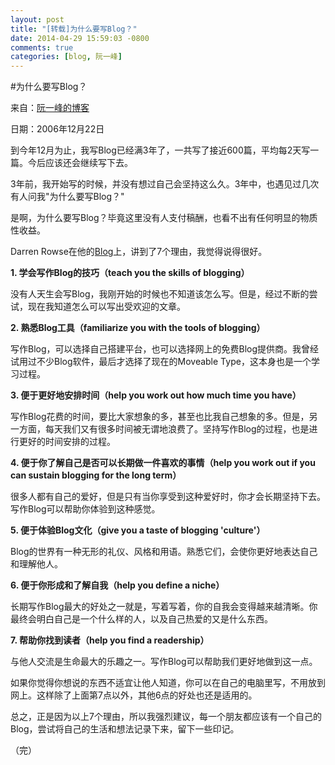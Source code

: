 ```yaml
---
layout: post
title: "[转载]为什么要写Blog？"
date: 2014-04-29 15:59:03 -0800
comments: true
categories: [blog, 阮一峰] 
---
```


#为什么要写Blog？

来自：[阮一峰的博客](http://www.ruanyifeng.com/blog/2006/12/why_i_keep_blogging.html)

日期：2006年12月22日

到今年12月为止，我写Blog已经满3年了，一共写了接近600篇，平均每2天写一篇。今后应该还会继续写下去。

3年前，我开始写的时候，并没有想过自己会坚持这么久。3年中，也遇见过几次有人问我"为什么要写Blog？"

是啊，为什么要写Blog？毕竟这里没有人支付稿酬，也看不出有任何明显的物质性收益。

Darren Rowse在他的[Blog](http://www.problogger.net/archives/2006/12/06/7-reasons-why-personal-blogs-rock/)上，讲到了7个理由，我觉得说得很好。

**1. 学会写作Blog的技巧（teach you the skills of blogging）**

没有人天生会写Blog，我刚开始的时候也不知道该怎么写。但是，经过不断的尝试，现在我知道怎么可以写出受欢迎的文章。

**2. 熟悉Blog工具（familiarize you with the tools of blogging）**

写作Blog，可以选择自己搭建平台，也可以选择网上的免费Blog提供商。我曾经试用过不少Blog软件，最后才选择了现在的Moveable Type，这本身也是一个学习过程。

**3. 便于更好地安排时间（help you work out how much time you have）**

写作Blog花费的时间，要比大家想象的多，甚至也比我自己想象的多。但是，另一方面，每天我们又有很多时间被无谓地浪费了。坚持写作Blog的过程，也是进行更好的时间安排的过程。

**4. 便于你了解自己是否可以长期做一件喜欢的事情（help you work out if you can sustain blogging for the long term）**

很多人都有自己的爱好，但是只有当你享受到这种爱好时，你才会长期坚持下去。写作Blog可以帮助你体验到这种感觉。

**5. 便于体验Blog文化（give you a taste of blogging 'culture'）**

Blog的世界有一种无形的礼仪、风格和用语。熟悉它们，会使你更好地表达自己和理解他人。

**6. 便于你形成和了解自我（help you define a niche）**

长期写作Blog最大的好处之一就是，写着写着，你的自我会变得越来越清晰。你最终会明白自己是一个什么样的人，以及自己热爱的又是什么东西。

**7. 帮助你找到读者（help you find a readership）**

与他人交流是生命最大的乐趣之一。写作Blog可以帮助我们更好地做到这一点。


如果你觉得你想说的东西不适宜让他人知道，你可以在自己的电脑里写，不用放到网上。这样除了上面第7点以外，其他6点的好处也还是适用的。

总之，正是因为以上7个理由，所以我强烈建议，每一个朋友都应该有一个自己的Blog，尝试将自己的生活和想法记录下来，留下一些印记。

（完）
